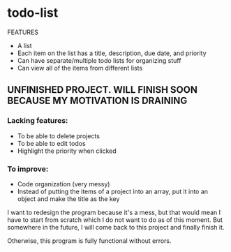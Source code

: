 # todo-list

FEATURES

- A list
- Each item on the list has a title, description, due date, and priority
- Can have separate/multiple todo lists for organizing stuff
- Can view all of the items from different lists

## UNFINISHED PROJECT. WILL FINISH SOON BECAUSE MY MOTIVATION IS DRAINING

### Lacking features:

- To be able to delete projects
- To be able to edit todos
- Highlight the priority when clicked

### To improve:

- Code organization (very messy)
- Instead of putting the items of a project into an array, put it into an object and make the title as the key


I want to redesign the program because it's a mess, but that would mean I have to start from scratch which I do not want to do as of this moment.
But somewhere in the future, I will come back to this project and finally finish it.

Otherwise, this program is fully functional without errors.